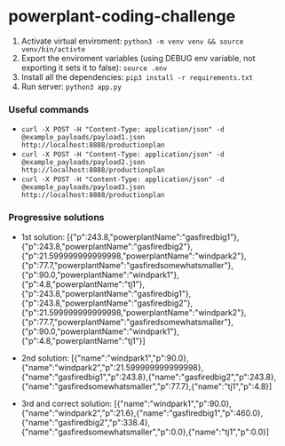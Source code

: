 # powerplant-coding-challenge

1. Activate virtual enviroment:  `python3 -m venv venv && source venv/bin/activte`
2. Export the enviroment variables (using DEBUG env variable, not exporting it sets it to false): `source .env`
3. Install all the dependencies: `pip3 install -r requirements.txt`
4. Run server: `python3 app.py`

### Useful commands

- `curl -X POST -H "Content-Type: application/json" -d @example_payloads/payload1.json http://localhost:8888/productionplan`
- `curl -X POST -H "Content-Type: application/json" -d @example_payloads/payload2.json http://localhost:8888/productionplan`
- `curl -X POST -H "Content-Type: application/json" -d @example_payloads/payload3.json http://localhost:8888/productionplan`

### Progressive solutions

- 1st solution: [{"p":243.8,"powerplantName":"gasfiredbig1"},{"p":243.8,"powerplantName":"gasfiredbig2"},{"p":21.599999999999998,"powerplantName":"windpark2"},{"p":77.7,"powerplantName":"gasfiredsomewhatsmaller"},{"p":90.0,"powerplantName":"windpark1"},{"p":4.8,"powerplantName":"tj1"},{"p":243.8,"powerplantName":"gasfiredbig1"},{"p":243.8,"powerplantName":"gasfiredbig2"},{"p":21.599999999999998,"powerplantName":"windpark2"},{"p":77.7,"powerplantName":"gasfiredsomewhatsmaller"},{"p":90.0,"powerplantName":"windpark1"},{"p":4.8,"powerplantName":"tj1"}]

- 2nd solution: [{"name":"windpark1","p":90.0},{"name":"windpark2","p":21.599999999999998},{"name":"gasfiredbig1","p":243.8},{"name":"gasfiredbig2","p":243.8},{"name":"gasfiredsomewhatsmaller","p":77.7},{"name":"tj1","p":4.8}]

- 3rd and correct solution: [{"name":"windpark1","p":90.0},{"name":"windpark2","p":21.6},{"name":"gasfiredbig1","p":460.0},{"name":"gasfiredbig2","p":338.4},{"name":"gasfiredsomewhatsmaller","p":0.0},{"name":"tj1","p":0.0}]
